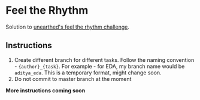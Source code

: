 # Feel the Rhythm

Solution to [unearthed's feel the rhythm challenge](https://unearthed.solutions/u/competitions/110/).

## Instructions
1. Create different branch for different tasks. Follow the naming convention - `{author}_{task}`. For example - for EDA, my branch name would be `aditya_eda`. This is a temporary format, might change soon.
2. Do not commit to master branch at the moment

**More instructions coming soon**
